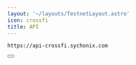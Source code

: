 ```yaml
---
layout: '~/layouts/TestnetLayout.astro'
icon: crossfi
title: API
---
```


<div class="code-block-wrapper">
  <pre><code>https://api-crossfi.sychonix.com</code></pre>
  <button class="copy-btn"><i class="fas fa-copy"></i></button>
</div>
